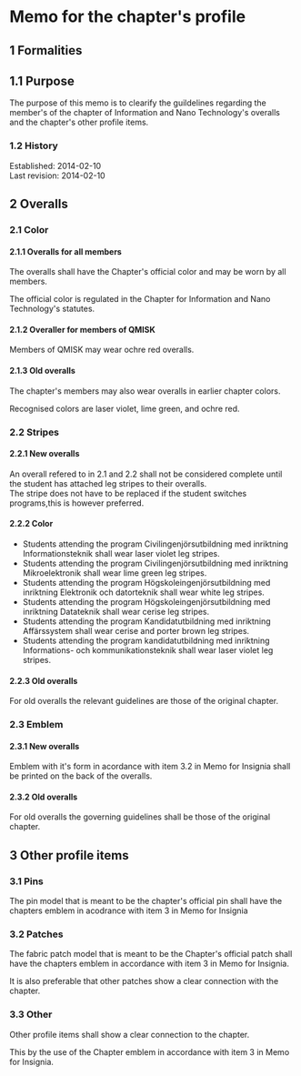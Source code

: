 # Memo for the chapter's profile

## 1 Formalities

## 1.1 Purpose

The purpose of this memo is to clearify the guildelines regarding the member's of the chapter of Information and Nano Technology's overalls and the chapter's other profile items.

### 1.2 History

Established: 2014-02-10  
Last revision: 2014-02-10

## 2 Overalls

### 2.1 Color

#### 2.1.1 Overalls for all members

The overalls shall have the Chapter's official color and may be worn by all members.

The official color is regulated in the Chapter for Information and Nano Technology's statutes.

#### 2.1.2 Overaller for members of QMISK

Members of QMISK may wear ochre red overalls.

#### 2.1.3 Old overalls

The chapter's members may also wear overalls in earlier chapter colors.

Recognised colors are laser violet, lime green, and ochre red.

### 2.2 Stripes

#### 2.2.1 New overalls

An overall refered to in 2.1 and 2.2 shall not be considered complete until the student has attached leg stripes to their overalls.  
The stripe does not have to be replaced if the student switches programs,this is however preferred.

#### 2.2.2 Color

- Students attending the program Civilingenjörsutbildning med inriktning Informationsteknik shall wear laser violet leg stripes.  
- Students attending the program Civilingenjörsutbildning med inriktning Mikroelektronik shall wear lime green leg stripes.  
- Students attending the program Högskoleingenjörsutbildning med inriktning Elektronik och datorteknik shall wear white leg stripes.  
- Students attending the program Högskoleingenjörsutbildning med inriktning Datateknik shall wear cerise leg stripes.  
- Students attending the program Kandidatutbildning med inriktning Affärssystem shall wear cerise and porter brown leg stripes.  
- Students attending the program kandidatutbildning med inriktning Informations- och kommunikationsteknik shall wear laser violet leg stripes.

#### 2.2.3 Old overalls

For old overalls the relevant guidelines are those of the original chapter.

### 2.3 Emblem

#### 2.3.1 New overalls

Emblem with it's form in acordance with item 3.2 in Memo for Insignia shall be printed on the back of the overalls.

#### 2.3.2 Old overalls

For old overalls the governing guidelines shall be those of the original chapter.

## 3 Other profile items

### 3.1 Pins

The pin model that is meant to be the chapter's official pin shall have the chapters emblem in acodrance with item 3 in Memo for Insignia

### 3.2 Patches

The fabric patch model that is meant to be the Chapter's official patch shall have the chapters emblem in accordance with item 3 in Memo for Insignia.

It is also preferable that other patches show a clear connection with the chapter.

### 3.3 Other

Other profile items shall show a clear connection to the chapter.

This by the use of the Chapter emblem in accordance with item 3 in Memo for Insignia.
